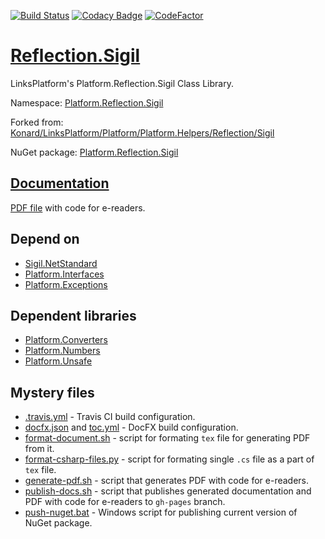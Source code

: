 [![Build Status](https://travis-ci.com/linksplatform/Reflection.Sigil.svg?branch=master)](https://travis-ci.com/linksplatform/Reflection.Sigil)
[![Codacy Badge](https://api.codacy.com/project/badge/Grade/d9b866d58eac428f859b2b61e3a41bb6)](https://app.codacy.com/app/drakonard/Reflection.Sigil?utm_source=github.com&utm_medium=referral&utm_content=linksplatform/Reflection.Sigil&utm_campaign=Badge_Grade_Dashboard)
[![CodeFactor](https://www.codefactor.io/repository/github/linksplatform/reflection.sigil/badge)](https://www.codefactor.io/repository/github/linksplatform/reflection.sigil)

# [Reflection.Sigil](https://github.com/linksplatform/Reflection.Sigil)

LinksPlatform's Platform.Reflection.Sigil Class Library.

Namespace: [Platform.Reflection.Sigil](https://linksplatform.github.io/Reflection.Sigil/api/Platform.Reflection.Sigil.html)

Forked from: [Konard/LinksPlatform/Platform/Platform.Helpers/Reflection/Sigil](https://github.com/Konard/LinksPlatform/tree/1e252a368372ded032c1f032468bb6f6cc73c8c3/Platform/Platform.Helpers/Reflection/Sigil)

NuGet package: [Platform.Reflection.Sigil](https://www.nuget.org/packages/Platform.Reflection.Sigil)

## [Documentation](https://linksplatform.github.io/Reflection.Sigil/)
[PDF file](https://linksplatform.github.io/Reflection.Sigil/Platform.Reflection.Sigil.pdf) with code for e-readers.

## Depend on
* [Sigil.NetStandard](https://github.com/kevin-montrose/Sigil)
* [Platform.Interfaces](https://github.com/linksplatform/Interfaces)
* [Platform.Exceptions](https://github.com/linksplatform/Exceptions)

## Dependent libraries
* [Platform.Converters](https://github.com/linksplatform/Converters)
* [Platform.Numbers](https://github.com/linksplatform/Numbers)
* [Platform.Unsafe](https://github.com/linksplatform/Unsafe)

## Mystery files
* [.travis.yml](https://github.com/linksplatform/Reflection.Sigil/blob/master/.travis.yml) - Travis CI build configuration.
* [docfx.json](https://github.com/linksplatform/Reflection.Sigil/blob/master/docfx.json) and [toc.yml](https://github.com/linksplatform/Reflection.Sigil/blob/master/toc.yml) - DocFX build configuration.
* [format-document.sh](https://github.com/linksplatform/Reflection.Sigil/blob/master/format-document.sh) - script for formating `tex` file for generating PDF from it.
* [format-csharp-files.py](https://github.com/linksplatform/Reflection.Sigil/blob/master/format-csharp-files.py) - script for formating single `.cs` file as a part of `tex` file.
* [generate-pdf.sh](https://github.com/linksplatform/Reflection.Sigil/blob/master/generate-pdf.sh) - script that generates PDF with code for e-readers.
* [publish-docs.sh](https://github.com/linksplatform/Reflection.Sigil/blob/master/publish-docs.sh) - script that publishes generated documentation and PDF with code for e-readers to `gh-pages` branch.
* [push-nuget.bat](https://github.com/linksplatform/Reflection.Sigil/blob/master/push-nuget.bat) - Windows script for publishing current version of NuGet package.